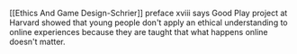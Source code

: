 [[Ethics And Game Design-Schrier]] preface xviii says Good Play project at Harvard showed that young people don't apply an ethical understanding to online experiences because they are taught that what happens online doesn't matter.
